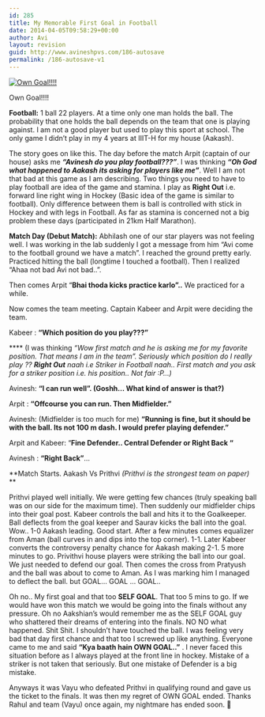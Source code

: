 ```yaml
---
id: 285
title: My Memorable First Goal in Football
date: 2014-04-05T09:58:29+00:00
author: Avi
layout: revision
guid: http://www.avineshpvs.com/186-autosave
permalink: /186-autosave-v1
---
```

<div id="attachment_284" style="width: 510px" class="wp-caption aligncenter">
  <a href="https://i1.wp.com/www.avineshpvs.com/wp-content/uploads/2008/09/owngoal.jpg" data-rel="lightbox-0" data-imagelightbox="0" title=""><img src="https://i1.wp.com/www.avineshpvs.com/wp-content/uploads/2008/09/owngoal.jpg?resize=500%2C371" alt="Own Goal!!!!" class="size-full wp-image-284" data-recalc-dims="1" /></a>
  
  <p class="wp-caption-text">
    Own Goal!!!!
  </p>
</div>

**Football:** 1 ball 22 players. At a time only one man holds the ball. The probability that one holds the ball depends on the team that one is playing against. I am not a good player but used to play this sport at school. The only game I didn&#8217;t play in my 4 years at IIIT-H for my house (Aakash).

<!--more-->

The story goes on like this. The day before the match Arpit (captain of our house) asks me _**&#8220;Avinesh do you play football???&#8221;**_. I was thinking **_&#8220;Oh God what happened to Aakash its asking for players like me&#8221;_**. Well I am not that bad at this game as I am describing. Two things you need to have to play football are idea of the game and stamina. I play as **Right Out** i.e. forward line right wing in Hockey (Basic idea of the game is similar to football). Only difference between them is ball is controlled with stick in Hockey and with legs in Football. As far as stamina is concerned not a big problem these days (participated in 21km Half Marathon).

**Match Day (Debut Match):** Abhilash one of our star players was not feeling well. I was working in the lab suddenly I got a message from him &#8220;Avi come to the football ground we have a match&#8221;. I reached the ground pretty early. Practiced hitting the ball (longtime I touched a football). Then I realized &#8220;Ahaa not bad Avi not bad..&#8221;.

Then comes Arpit &#8220;**Bhai thoda kicks practice karlo&#8221;..** We practiced for a while.

Now comes the team meeting. Captain Kabeer and Arpit were deciding the team.

Kabeer : **&#8220;Which position do you play???&#8221;** 

**** (I was thinking _&#8220;Wow first match and he is asking me for my favorite position. That means I am in the team&#8221;. Seriously which position do I really play ?? **Right Out** naah i.e Striker in Football naah.. First match and you ask for a striker position i.e. his position.. Not fair :P&#8230;)_

Avinesh: **&#8220;I can run well&#8221;. (Goshh&#8230; What kind of answer is that?)**

Arpit : **&#8220;Offcourse you can run. Then Midfielder.&#8221;**

Avinesh: (Midfielder is too much for me) **&#8220;Running is fine, but it should be with the ball. Its not 100 m dash. I would prefer playing defender.&#8221;**

Arpit and Kabeer: &#8220;**Fine Defender.. Central Defender or Right Back &#8220;**

Avinesh : **&#8220;Right Back&#8221;**&#8230;

**Match Starts. Aakash Vs Prithvi  _(Prithvi is the strongest team on paper)_  
** 

Prithvi played well initially. We were getting few chances (truly speaking ball was on our side for the maximum time). Then suddenly our midfielder chips into their goal post. Kabeer controls the ball and hits it to the Goalkeeper. Ball deflects from the goal keeper and Saurav kicks the ball into the goal. Wow.. 1-0 Aakash leading. Good start. After a few minutes comes equalizer from Aman (ball curves in and dips into the top corner). 1-1. Later Kabeer converts the controversy penalty chance for Aakash making 2-1. 5 more minutes to go. Privithvi house players were striking the ball into our goal. We just needed to defend our goal. Then comes the cross from Pratyush and the ball was about to come to Aman. As I was marking him I managed to deflect the ball. but GOAL&#8230; GOAL &#8230; GOAL..

Oh no.. My first goal and that too **SELF GOAL**. That too 5 mins to go. If we would have won this match we would be going into the finals without any pressure. Oh no Aakshian&#8217;s would remember me as the SELF GOAL guy who shattered their dreams of entering into the finals. NO NO what happened. Shit Shit. I shouldn&#8217;t have touched the ball. I was feeling very bad that day first chance and that too I screwed up like anything. Everyone came to me and said **&#8220;Kya baath hain OWN GOAL..&#8221;** . I never faced this situation before as I always played at the front line in hockey. Mistake of a striker is not taken that seriously. But one mistake of Defender is a big mistake.

Anyways it was Vayu who defeated Prithvi in qualifying round and gave us the ticket to the finals. It was then my regret of OWN GOAL ended. Thanks Rahul and team (Vayu) once again, my nightmare has ended soon. 🙂